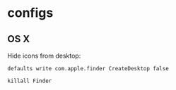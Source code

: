 # configs

## OS X

Hide icons from desktop:

```
defaults write com.apple.finder CreateDesktop false

killall Finder
```
